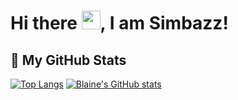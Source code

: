 # Hi there <img src="https://raw.githubusercontent.com/MartinHeinz/MartinHeinz/master/wave.gif" width="30px">, I am Simbazz!

## 🎉 My GitHub Stats
[![Top Langs](https://github-readme-stats.vercel.app/api/top-langs/?username=simbazzczz&layout=compact&theme=midnight-purple)](https://github.com/anuraghazra/github-readme-stats)
[![Blaine's GitHub stats](https://github-readme-stats.vercel.app/api?username=simbazzczz&show_icons=true&hide=stars&theme=midnight-purple)](https://github.com/anuraghazra/github-readme-stats)
